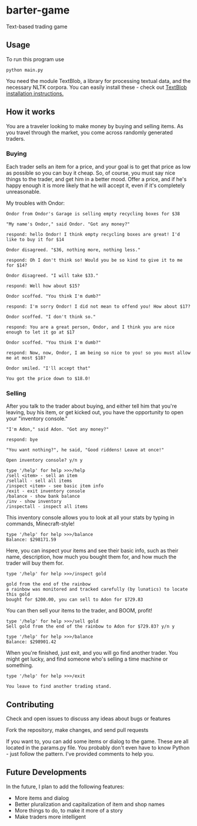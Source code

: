 # barter-game

Text-based trading game

## Usage

To run this program use

	python main.py

You need the module TextBlob, a library for processing textual data, and the necessary NLTK corpora. You can easily install these - check out [TextBlob installation instructions.](https://textblob.readthedocs.io/en/dev/install.html)

## How it works

You are a traveler looking to make money by buying and selling items. As you travel through the market, you come across randomly generated traders.

### Buying

Each trader sells an item for a price, and your goal is to get that price as low as possible so you can buy it cheap. So, of course, you must say nice things to the trader, and get him in a better mood. Offer a price, and if he's happy enough it is more likely that he will accept it, even if it's completely unreasonable.

My troubles with Ondor:

	Ondor from Ondor's Garage is selling empty recycling boxes for $38

	"My name's Ondor," said Ondor. "Got any money?"

	respond: hello Ondor! I think empty recycling boxes are great! I'd like to buy it for $14

	Ondor disagreed. "$36, nothing more, nothing less."

	respond: Oh I don't think so! Would you be so kind to give it to me for $14?

	Ondor disagreed. "I will take $33."

	respond: Well how about $15?

	Ondor scoffed. "You think I'm dumb?"

	respond: I'm sorry Ondor! I did not mean to offend you! How about $17?

	Ondor scoffed. "I don't think so."

	respond: You are a great person, Ondor, and I think you are nice enough to let it go at $17

	Ondor scoffed. "You think I'm dumb?"

	respond: Now, now, Ondor, I am being so nice to you! so you must allow me at most $18?

	Ondor smiled. "I'll accept that"

	You got the price down to $18.0!

### Selling

After you talk to the trader about buying, and either tell him that you're leaving, buy his item, or get kicked out, you have the opportunity to open your "inventory console."

	"I'm Adon," said Adon. "Got any money?"
	
	respond: bye
	
	"You want nothing?", he said, "Good riddens! Leave at once!"
	
	Open inventory console? y/n y
	
	type '/help' for help >>>/help
	/sell <item> - sell an item
	/sellall - sell all items
	/inspect <item> - see basic item info
	/exit - exit inventory console
	/balance - show bank balance
	/inv - show inventory
	/inspectall - inspect all items

This inventory console allows you to look at all your stats by typing in commands, Minecraft-style!
	
	type '/help' for help >>>/balance
	Balance: $298171.59

Here, you can inspect your items and see their basic info, such as their name, description, how much you bought them for, and how much the trader will buy them for. 

	type '/help' for help >>>/inspect gold
	
	gold from the end of the rainbow
	a rainbow was monitored and tracked carefully (by lunatics) to locate this gold
	bought for $200.00, you can sell to Adon for $729.83

You can then sell your items to the trader, and BOOM, profit!

	type '/help' for help >>>/sell gold
	Sell gold from the end of the rainbow to Adon for $729.83? y/n y
	
	type '/help' for help >>>/balance
	Balance: $298901.42

When you're finished, just exit, and you will go find another trader. You might get lucky, and find someone who's selling a time machine or something.

	type '/help' for help >>>/exit

	You leave to find another trading stand.

## Contributing
Check and open issues to discuss any ideas about bugs or features

Fork the repository, make changes, and send pull requests

If you want to, you can add some items or dialog to the game. These are all located in the params.py file. You probably don't even have to know Python - just follow the pattern. I've provided comments to help you.

## Future Developments
In the future, I plan to add the following features:
* More items and dialog
* Better pluralization and capitalization of item and shop names
* More things to do, to make it more of a story
* Make traders more intelligent
